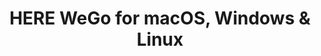 ---
name: HERE WeGo
url: 'https://wego.here.com'
category: Navigation
title: 'HERE WeGo for macOS, Windows & Linux'
key: here-wego

---